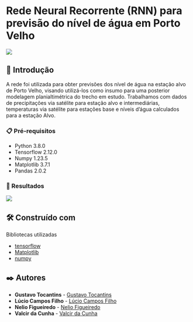 # Rede Neural Recorrente (RNN) para previsão do nível de água em Porto Velho


<img src="https://media.licdn.com/dms/image/D4D2DAQEyJVf95uFP6w/profile-treasury-image-shrink_1920_1920/0/1696284439402?e=1696950000&v=beta&t=HZ3-zRlf-c-zexsEtL8Cs8zAhKi7SD3SYYAdF0KTbxw">

## 🚀 Introdução

A rede foi utilizada para obter previsões dos nível de água na estação alvo de Porto Velho, visando utilizá-los como insumo para uma posterior modelagem planialtimétrica do trecho em estudo. Trabalhamos com dados de precipitações via satélite para estação alvo e intermediárias, temperaturas via satélite para estações base e níveis d’água calculados para a estação Alvo.

### 📋 Pré-requisitos

- Python 3.8.0
- Tensorflow 2.12.0
- Numpy 1.23.5
- Matplotlib 3.7.1
- Pandas 2.0.2

### 🔩 Resultados

<img src="https://media.licdn.com/dms/image/D4D2DAQFIy3NGA2V5XA/profile-treasury-image-shrink_1920_1920/0/1696284418309?e=1696950000&v=beta&t=9GZ5VpOrWuKtN8UUOq_EQZOAIde2gqsFLVxS4cmhbTY">


## 🛠️ Construído com

Bibliotecas utilizadas

* [tensorflow](https://www.tensorflow.org/tutorials/keras/classification?hl=pt-br)
* [Matplotlib](https://matplotlib.org) 
* [numpy](https://numpy.org)

## ✒️ Autores

* **Gustavo Tocantins** - [Gustavo Tocantins](https://www.linkedin.com/in/gustavotocantins/)
* **Lúcio Campos Filho** - [Lúcio Campos Filho](https://www.linkedin.com/in/lucio-campos-filho)
* **Nelio Figueiredo** - [Nelio Figueiredo](https://www.linkedin.com/in/nelio-figueiredo-8ab304168)
* **Valcir da Cunha** - [Valcir da Cunha](https://www.linkedin.com/in/gustavotocantins/)

